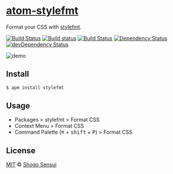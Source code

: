 # [atom-stylefmt](https://atom.io/packages/stylefmt)

Format your CSS with [stylefmt](https://github.com/morishitter/stylefmt).

[![Build Status](https://travis-ci.org/1000ch/atom-stylefmt.svg?branch=master)](https://travis-ci.org/1000ch/atom-stylefmt)
[![Build status](https://ci.appveyor.com/api/projects/status/8ba8b9j1wftgem1q/branch/master?svg=true)](https://ci.appveyor.com/project/1000ch/atom-stylefmt/branch/master)
[![Build Status](https://circleci.com/gh/1000ch/atom-stylefmt/tree/master.svg?style=shield&circle-token=948bf903ddab915de586ad0afe69cee03dcf3ca1)](https://circleci.com/gh/1000ch/atom-stylefmt)
[![Dependency Status](https://david-dm.org/1000ch/atom-stylefmt.svg)](https://david-dm.org/1000ch/atom-stylefmt)
[![devDependency Status](https://david-dm.org/1000ch/atom-stylefmt/dev-status.svg)](https://david-dm.org/1000ch/atom-stylefmt?type=dev)

![demo](https://cloud.githubusercontent.com/assets/1800018/24595005/62981086-186d-11e7-9a61-aa31f5d8cb72.gif)

## Install

```bash
$ apm install stylefmt
```

## Usage

- Packages > stylefmt > Format CSS
- Context Menu > Format CSS
- Command Palette (<kbd>⌘</kbd> + <kbd>shift</kbd> + <kbd>P</kbd>) > Format CSS

## License

[MIT](https://1000ch.mit-license.org) © [Shogo Sensui](https://github.com/1000ch)
